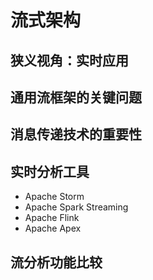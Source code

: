 # 流式架构
## 狭义视角：实时应用

## 通用流框架的关键问题

## 消息传递技术的重要性

## 实时分析工具

* Apache Storm
* Apache Spark Streaming
* Apache Flink
* Apache Apex

## 流分析功能比较

